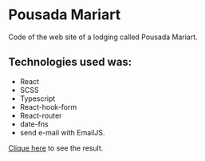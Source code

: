 # Pousada Mariart

Code of the web site of a lodging called Pousada Mariart.

## Technologies used was:

* React
* SCSS
* Typescript
* React-hook-form
* React-router
* date-fns
* send e-mail with EmailJS.

[Clique here](http://www.pousadamariart.com.br/) to see the result.
